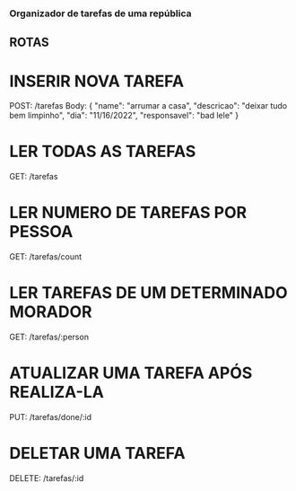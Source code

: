 ### Organizador de tarefas de uma república

## ROTAS

# INSERIR NOVA TAREFA
POST: /tarefas
Body: { 
        "name": "arrumar a casa", 
        "descricao": "deixar tudo bem limpinho",
        "dia": "11/16/2022",
        "responsavel": "bad lele"
      }

# LER TODAS AS TAREFAS
GET: /tarefas 

# LER NUMERO DE TAREFAS POR PESSOA
GET: /tarefas/count

# LER TAREFAS DE UM DETERMINADO MORADOR
GET: /tarefas/:person

# ATUALIZAR UMA TAREFA APÓS REALIZA-LA
PUT: /tarefas/done/:id

# DELETAR UMA TAREFA
DELETE: /tarefas/:id
